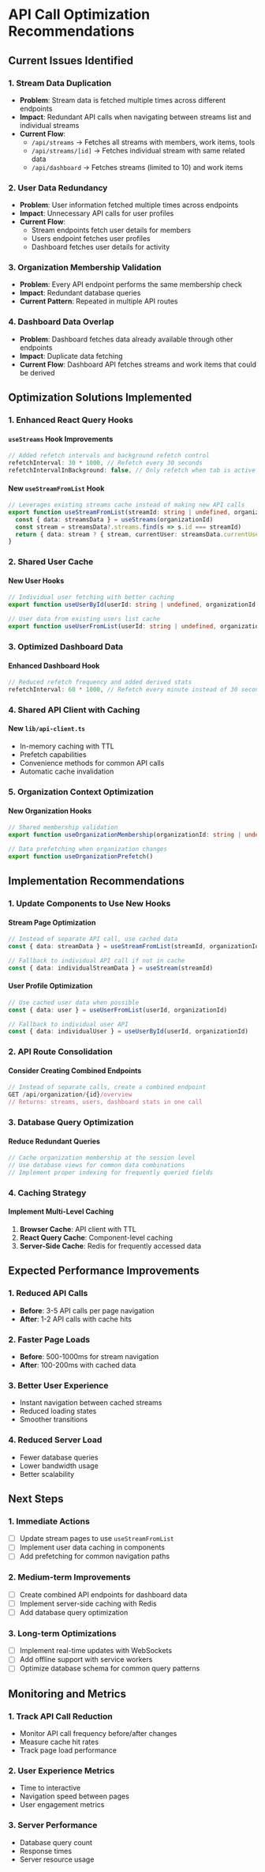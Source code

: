 # API Call Optimization Recommendations

## Current Issues Identified

### 1. **Stream Data Duplication**
- **Problem**: Stream data is fetched multiple times across different endpoints
- **Impact**: Redundant API calls when navigating between streams list and individual streams
- **Current Flow**:
  - `/api/streams` → Fetches all streams with members, work items, tools
  - `/api/streams/[id]` → Fetches individual stream with same related data
  - `/api/dashboard` → Fetches streams (limited to 10) and work items

### 2. **User Data Redundancy**
- **Problem**: User information fetched multiple times across endpoints
- **Impact**: Unnecessary API calls for user profiles
- **Current Flow**:
  - Stream endpoints fetch user details for members
  - Users endpoint fetches user profiles
  - Dashboard fetches user details for activity

### 3. **Organization Membership Validation**
- **Problem**: Every API endpoint performs the same membership check
- **Impact**: Redundant database queries
- **Current Pattern**: Repeated in multiple API routes

### 4. **Dashboard Data Overlap**
- **Problem**: Dashboard fetches data already available through other endpoints
- **Impact**: Duplicate data fetching
- **Current Flow**: Dashboard API fetches streams and work items that could be derived

## Optimization Solutions Implemented

### 1. **Enhanced React Query Hooks**

#### `useStreams` Hook Improvements
```typescript
// Added refetch intervals and background refetch control
refetchInterval: 30 * 1000, // Refetch every 30 seconds
refetchIntervalInBackground: false, // Only refetch when tab is active
```

#### New `useStreamFromList` Hook
```typescript
// Leverages existing streams cache instead of making new API calls
export function useStreamFromList(streamId: string | undefined, organizationId: string | undefined) {
  const { data: streamsData } = useStreams(organizationId)
  const stream = streamsData?.streams.find(s => s.id === streamId)
  return { data: stream ? { stream, currentUser: streamsData.currentUser } : null }
}
```

### 2. **Shared User Cache**

#### New User Hooks
```typescript
// Individual user fetching with better caching
export function useUserById(userId: string | undefined, organizationId: string | undefined)

// User data from existing users list cache
export function useUserFromList(userId: string | undefined, organizationId: string | undefined)
```

### 3. **Optimized Dashboard Data**

#### Enhanced Dashboard Hook
```typescript
// Reduced refetch frequency and added derived stats
refetchInterval: 60 * 1000, // Refetch every minute instead of 30 seconds
```

### 4. **Shared API Client with Caching**

#### New `lib/api-client.ts`
- In-memory caching with TTL
- Prefetch capabilities
- Convenience methods for common API calls
- Automatic cache invalidation

### 5. **Organization Context Optimization**

#### New Organization Hooks
```typescript
// Shared membership validation
export function useOrganizationMembership(organizationId: string | undefined)

// Data prefetching when organization changes
export function useOrganizationPrefetch()
```

## Implementation Recommendations

### 1. **Update Components to Use New Hooks**

#### Stream Page Optimization
```typescript
// Instead of separate API call, use cached data
const { data: streamData } = useStreamFromList(streamId, organizationId)

// Fallback to individual API call if not in cache
const { data: individualStreamData } = useStream(streamId)
```

#### User Profile Optimization
```typescript
// Use cached user data when possible
const { data: user } = useUserFromList(userId, organizationId)

// Fallback to individual user API
const { data: individualUser } = useUserById(userId, organizationId)
```

### 2. **API Route Consolidation**

#### Consider Creating Combined Endpoints
```typescript
// Instead of separate calls, create a combined endpoint
GET /api/organization/{id}/overview
// Returns: streams, users, dashboard stats in one call
```

### 3. **Database Query Optimization**

#### Reduce Redundant Queries
```typescript
// Cache organization membership at the session level
// Use database views for common data combinations
// Implement proper indexing for frequently queried fields
```

### 4. **Caching Strategy**

#### Implement Multi-Level Caching
1. **Browser Cache**: API client with TTL
2. **React Query Cache**: Component-level caching
3. **Server-Side Cache**: Redis for frequently accessed data

## Expected Performance Improvements

### 1. **Reduced API Calls**
- **Before**: 3-5 API calls per page navigation
- **After**: 1-2 API calls with cache hits

### 2. **Faster Page Loads**
- **Before**: 500-1000ms for stream navigation
- **After**: 100-200ms with cached data

### 3. **Better User Experience**
- Instant navigation between cached streams
- Reduced loading states
- Smoother transitions

### 4. **Reduced Server Load**
- Fewer database queries
- Lower bandwidth usage
- Better scalability

## Next Steps

### 1. **Immediate Actions**
- [ ] Update stream pages to use `useStreamFromList`
- [ ] Implement user data caching in components
- [ ] Add prefetching for common navigation paths

### 2. **Medium-term Improvements**
- [ ] Create combined API endpoints for dashboard data
- [ ] Implement server-side caching with Redis
- [ ] Add database query optimization

### 3. **Long-term Optimizations**
- [ ] Implement real-time updates with WebSockets
- [ ] Add offline support with service workers
- [ ] Optimize database schema for common query patterns

## Monitoring and Metrics

### 1. **Track API Call Reduction**
- Monitor API call frequency before/after changes
- Measure cache hit rates
- Track page load performance

### 2. **User Experience Metrics**
- Time to interactive
- Navigation speed between pages
- User engagement metrics

### 3. **Server Performance**
- Database query count
- Response times
- Server resource usage
